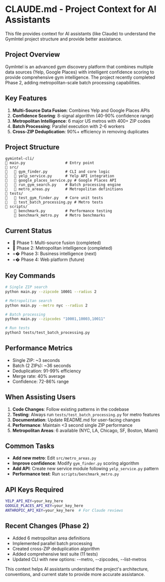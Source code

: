 # CLAUDE.md - Project Context for AI Assistants

This file provides context for AI assistants (like Claude) to understand the GymIntel project structure and provide better assistance.

## Project Overview

GymIntel is an advanced gym discovery platform that combines multiple data sources (Yelp, Google Places) with intelligent confidence scoring to provide comprehensive gym intelligence. The project recently completed Phase 2, adding metropolitan-scale batch processing capabilities.

## Key Features

1. **Multi-Source Data Fusion**: Combines Yelp and Google Places APIs
2. **Confidence Scoring**: 8-signal algorithm (40-90% confidence range)
3. **Metropolitan Intelligence**: 6 major US metros with 400+ ZIP codes
4. **Batch Processing**: Parallel execution with 2-6 workers
5. **Cross-ZIP Deduplication**: 90%+ efficiency in removing duplicates

## Project Structure

```
gymintel-cli/
   main.py                  # Entry point
   src/
      gym_finder.py        # CLI and core logic
      yelp_service.py      # Yelp API integration
      google_places_service.py # Google Places API
      run_gym_search.py    # Batch processing engine
      metro_areas.py       # Metropolitan definitions
   tests/
      test_gym_finder.py   # Core unit tests
      test_batch_processing.py # Metro tests
   scripts/
       benchmark.py         # Performance testing
       benchmark_metro.py   # Metro benchmarks
```

## Current Status

-  Phase 1: Multi-source fusion (completed)
-  Phase 2: Metropolitan intelligence (completed)
- =� Phase 3: Business intelligence (next)
- =� Phase 4: Web platform (future)

## Key Commands

```bash
# Single ZIP search
python main.py --zipcode 10001 --radius 2

# Metropolitan search
python main.py --metro nyc --radius 2

# Batch processing
python main.py --zipcodes "10001,10003,10011"

# Run tests
python3 tests/test_batch_processing.py
```

## Performance Metrics

- Single ZIP: ~3 seconds
- Batch (2 ZIPs): ~36 seconds
- Deduplication: 91-99% efficiency
- Merge rate: 40% average
- Confidence: 72-86% range

## When Assisting Users

1. **Code Changes**: Follow existing patterns in the codebase
2. **Testing**: Always run `tests/test_batch_processing.py` for metro features
3. **Documentation**: Update README.md for user-facing changes
4. **Performance**: Maintain <3 second single ZIP performance
5. **Metropolitan Areas**: 6 available (NYC, LA, Chicago, SF, Boston, Miami)

## Common Tasks

- **Add new metro**: Edit `src/metro_areas.py`
- **Improve confidence**: Modify `gym_finder.py` scoring algorithm
- **Add API**: Create new service module following `yelp_service.py` pattern
- **Performance test**: Run `scripts/benchmark_metro.py`

## API Keys Required

```bash
YELP_API_KEY=your_key_here
GOOGLE_PLACES_API_KEY=your_key_here
ANTHROPIC_API_KEY=your_key_here  # For Claude reviews
```

## Recent Changes (Phase 2)

- Added 6 metropolitan area definitions
- Implemented parallel batch processing
- Created cross-ZIP deduplication algorithm
- Added comprehensive test suite (11 tests)
- Updated CLI with new options: --metro, --zipcodes, --list-metros

This context helps AI assistants understand the project's architecture, conventions, and current state to provide more accurate assistance.
